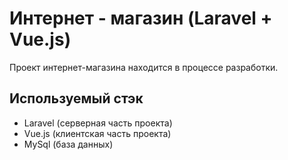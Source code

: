 # Интернет - магазин (Laravel + Vue.js)
Проект интернет-магазина находится в процессе разработки.

## Используемый стэк
- Laravel (серверная часть проекта)
- Vue.js (клиентская часть проекта)
- MySql (база данных)

